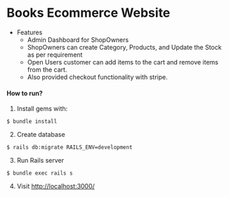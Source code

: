 # Books Ecommerce Website

- Features
  - Admin Dashboard for ShopOwners
  - ShopOwners can create Category, Products, and Update the Stock as per requirement
  - Open Users customer can add items to the cart and remove items from the cart.
  - Also provided checkout functionality with stripe.



#### How to run?

1. Install gems with:
  ```
  $ bundle install
  ```
2. Create database
  ```
  $ rails db:migrate RAILS_ENV=development
  ```
3. Run Rails server
  ```
  $ bundle exec rails s
  ```
4. Visit [http://localhost:3000/](http://localhost:3000/)